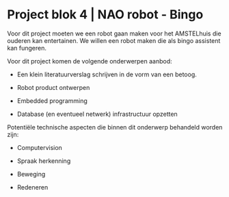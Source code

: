 # Project blok 4 | NAO robot - Bingo

Voor dit project moeten we een robot gaan maken voor het AMSTELhuis die ouderen kan entertainen. We willen een robot maken die als bingo assistent kan fungeren. 

Voor dit project komen de volgende onderwerpen aanbod:

- Een klein literatuurverslag schrijven in de vorm van een betoog.

- Robot product ontwerpen

- Embedded programming

- Database (en eventueel netwerk) infrastructuur opzetten

Potentiële technische aspecten die binnen dit onderwerp behandeld worden zijn:

- Computervision

- Spraak herkenning

- Beweging 

- Redeneren

